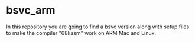 # bsvc_arm
In this repository you are going to find a bsvc version along with setup files to make the compiler "68kasm" work on ARM Mac and Linux.
